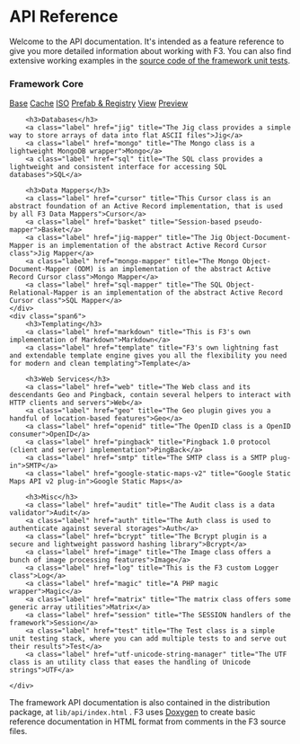 # API Reference

Welcome to the API documentation. It's intended as a feature reference to give you more detailed information about working with F3.
You can also find extensive working examples in the [source code of the framework unit tests](https://github.com/bcosca/fatfree/tree/dev/app).

<div class="row-fluid pb25 ref">
    <div class="span6">
        <h3>Framework Core</h3>
        <a class="label" href="base" title="The Base class represents the framework core">Base</a>
        <a class="label" href="cache" title="F3 Multi protocols Cache engine">Cache</a>
        <a class="label" href="iso" title="The ISO class provides a list of ISO codes of languages  and countries">ISO</a>
        <a class="label" href="prefab-registry" title="Prefab is a factory wrapper for singleton classes">Prefab & Registry</a>
        <a class="label" href="view" title="The View is responsible for rendering PHP views in MVC parlance">View</a>
        <a class="label" href="preview" title="The Preview class is a lightweight template engine class that extends the View class">Preview</a>

        <h3>Databases</h3>
        <a class="label" href="jig" title="The Jig class provides a simple way to store arrays of data into flat ASCII files">Jig</a>
        <a class="label" href="mongo" title="The Mongo class is a lightweight MongoDB wrapper">Mongo</a>
        <a class="label" href="sql" title="The SQL class provides a lightweight and consistent interface for accessing SQL databases">SQL</a>

        <h3>Data Mappers</h3>
        <a class="label" href="cursor" title="This Cursor class is an abstract foundation of an Active Record implementation, that is used by all F3 Data Mappers">Cursor</a>
        <a class="label" href="basket" title="Session-based pseudo-mapper">Basket</a>
        <a class="label" href="jig-mapper" title="The Jig Object-Document-Mapper is an implementation of the abstract Active Record Cursor class">Jig Mapper</a>
        <a class="label" href="mongo-mapper" title="The Mongo Object-Document-Mapper (ODM) is an implementation of the abstract Active Record Cursor class">Mongo Mapper</a>
        <a class="label" href="sql-mapper" title="The SQL Object-Relational-Mapper is an implementation of the abstract Active Record Cursor class">SQL Mapper</a>
    </div>
    <div class="span6">
        <h3>Templating</h3>
        <a class="label" href="markdown" title="This is F3's own implementation of Markdown">Markdown</a>
        <a class="label" href="template" title="F3's own lightning fast and extendable template engine gives you all the flexibility you need for modern and clean templating">Template</a>

        <h3>Web Services</h3>
        <a class="label" href="web" title="The Web class and its descendants Geo and Pingback, contain several helpers to interact with HTTP clients and servers">Web</a>
        <a class="label" href="geo" title="The Geo plugin gives you a handful of location-based features">Geo</a>
        <a class="label" href="openid" title="The OpenID class is a OpenID consumer">OpenID</a>
        <a class="label" href="pingback" title="Pingback 1.0 protocol (client and server) implementation">PingBack</a>
        <a class="label" href="smtp" title="The SMTP class is a SMTP plug-in">SMTP</a>
        <a class="label" href="google-static-maps-v2" title="Google Static Maps API v2 plug-in">Google Static Maps</a>

        <h3>Misc</h3>
        <a class="label" href="audit" title="The Audit class is a data validator">Audit</a>
        <a class="label" href="auth" title="The Auth class is used to authenticate against several storages">Auth</a>
        <a class="label" href="bcrypt" title="The Bcrypt plugin is a secure and lightweight password hashing library">Bcrypt</a>
        <a class="label" href="image" title="The Image class offers a bunch of image processing features">Image</a>
        <a class="label" href="log" title="This is the F3 custom Logger class">Log</a>
        <a class="label" href="magic" title="A PHP magic wrapper">Magic</a>
        <a class="label" href="matrix" title="The matrix class offers some generic array utilities">Matrix</a>
        <a class="label" href="session" title="The SESSION handlers of the framework">Session</a>
        <a class="label" href="test" title="The Test class is a simple unit testing stack, where you can add multiple tests to and serve out their results">Test</a>
        <a class="label" href="utf-unicode-string-manager" title="The UTF class is an utility class that eases the handling of Unicode strings">UTF</a>

    </div>
</div>


The framework API documentation is also contained in the distribution package, at `lib/api/index.html` . F3 uses [Doxygen](http://www.stack.nl/~dimitri/doxygen/ "Doxygen is a tool for generating documentation from annotated source code") to create basic reference documentation in HTML format from comments in the F3 source files.

